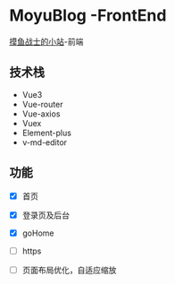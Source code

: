 # MoyuBlog -FrontEnd
[摸鱼战士的小站](http://moyusoldier.cloud)-前端


## 技术栈
- Vue3
- Vue-router
- Vue-axios
- Vuex
- Element-plus
- v-md-editor

## 功能
- [x] 首页
- [x] 登录页及后台
- [x] goHome
- [ ] https
- [ ] 页面布局优化，自适应缩放






